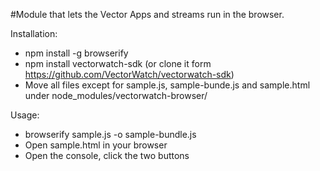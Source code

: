 #Module that lets the Vector Apps and streams run in the browser.

Installation:
* npm install -g browserify
* npm install vectorwatch-sdk (or clone it form https://github.com/VectorWatch/vectorwatch-sdk)
* Move all files except for sample.js, sample-bunde.js and sample.html under node_modules/vectorwatch-browser/


Usage:
* browserify sample.js -o sample-bundle.js
* Open sample.html in your browser
* Open the console, click the two buttons
